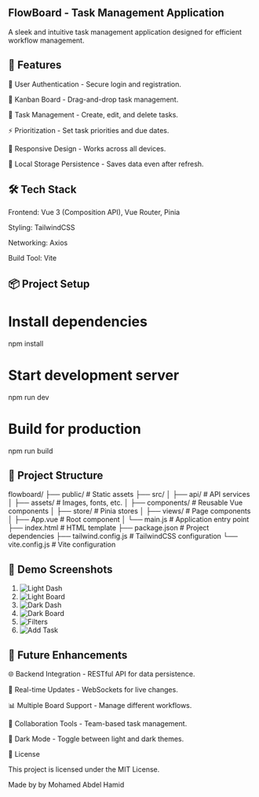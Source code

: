 ## FlowBoard - Task Management Application

A sleek and intuitive task management application designed for efficient workflow management.



## 🚀 Features

🔑 User Authentication - Secure login and registration.

📌 Kanban Board - Drag-and-drop task management.

📝 Task Management - Create, edit, and delete tasks.

⚡ Prioritization - Set task priorities and due dates.

📱 Responsive Design - Works across all devices.

💾 Local Storage Persistence - Saves data even after refresh.

## 🛠 Tech Stack

Frontend: Vue 3 (Composition API), Vue Router, Pinia

Styling: TailwindCSS

Networking: Axios

Build Tool: Vite

## 📦 Project Setup

# Install dependencies
npm install

# Start development server
npm run dev

# Build for production
npm run build

## 📂 Project Structure

flowboard/
├── public/              # Static assets
├── src/
│   ├── api/             # API services
│   ├── assets/          # Images, fonts, etc.
│   ├── components/      # Reusable Vue components
│   ├── store/           # Pinia stores
│   ├── views/           # Page components
│   ├── App.vue          # Root component
│   └── main.js          # Application entry point
├── index.html           # HTML template
├── package.json         # Project dependencies
├── tailwind.config.js   # TailwindCSS configuration
└── vite.config.js       # Vite configuration

## 📸 Demo Screenshots

1. ![Light Dash](flowboard/src/assets/demo/light_dash.png)
2. ![Light Board](flowboard/src/assets/demo/light_board.png)
3. ![Dark Dash](flowboard/src/assets/demo/dark_dash.png)
4. ![Dark Board](flowboard/src/assets/demo/dark_board.png)
5. ![Filters](flowboard/src/assets/demo/filter.png)
6. ![Add Task](flowboard/src/assets/demo/add_task.png)

## 🔮 Future Enhancements

🌐 Backend Integration - RESTful API for data persistence.

🔄 Real-time Updates - WebSockets for live changes.

📊 Multiple Board Support - Manage different workflows.

🤝 Collaboration Tools - Team-based task management.

🌙 Dark Mode - Toggle between light and dark themes.

📜 License

This project is licensed under the MIT License.

Made by by Mohamed Abdel Hamid

